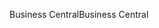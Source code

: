 <span data-ttu-id="b6dab-101">Business Central</span><span class="sxs-lookup"><span data-stu-id="b6dab-101">Business Central</span></span>

